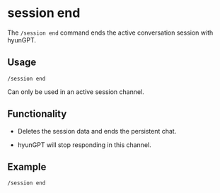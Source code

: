 # session end

The `/session end` command ends the active conversation session with hyunGPT.

## Usage
```
/session end
```

Can only be used in an active session channel.

## Functionality

- Deletes the session data and ends the persistent chat.

- hyunGPT will stop responding in this channel.

## Example
```
/session end
```
